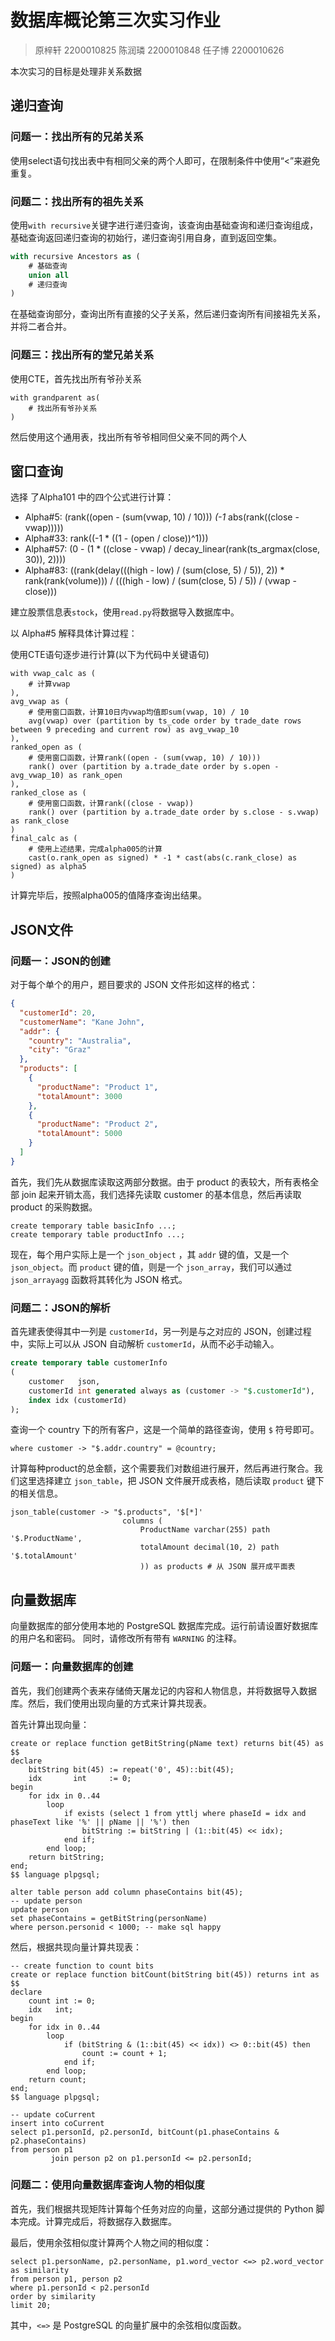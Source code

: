 # 数据库概论第三次实习作业

> 原梓轩 2200010825
> 陈润璘 2200010848
> 任子博 2200010626

本次实习的目标是处理非关系数据

## 递归查询

### 问题一：找出所有的兄弟关系

使用select语句找出表中有相同父亲的两个人即可，在限制条件中使用“<”来避免重复。

### 问题二：找出所有的祖先关系

使用`with recursive`关键字进行递归查询，该查询由基础查询和递归查询组成，基础查询返回递归查询的初始行，递归查询引用自身，直到返回空集。

```sql
with recursive Ancestors as (
    # 基础查询
    union all
    # 递归查询
)
```

在基础查询部分，查询出所有直接的父子关系，然后递归查询所有间接祖先关系，并将二者合并。

### 问题三：找出所有的堂兄弟关系

使用CTE，首先找出所有爷孙关系

```mysql
with grandparent as(
    # 找出所有爷孙关系
)
```

然后使用这个通用表，找出所有爷爷相同但父亲不同的两个人

## 窗口查询

选择 了Alpha101 中的四个公式进行计算：

- Alpha#5: (rank((open - (sum(vwap, 10) / 10))) *(-1* abs(rank((close - vwap)))))
- Alpha#33: rank((-1 * ((1 - (open / close))^1)))
- Alpha#57: (0 - (1 * ((close - vwap) / decay_linear(rank(ts_argmax(close, 30)), 2))))
- Alpha#83: ((rank(delay(((high - low) / (sum(close, 5) / 5)), 2)) * rank(rank(volume))) / (((high -
low) / (sum(close, 5) / 5)) / (vwap - close)))

建立股票信息表`stock`，使用`read.py`将数据导入数据库中。

以 Alpha#5 解释具体计算过程：

使用CTE语句逐步进行计算(以下为代码中关键语句)

```mysql
with vwap_calc as (
    # 计算vwap
),
avg_vwap as (
    # 使用窗口函数，计算10日内vwap均值即sum(vwap, 10) / 10
    avg(vwap) over (partition by ts_code order by trade_date rows between 9 preceding and current row) as avg_vwap_10
),
ranked_open as (
    # 使用窗口函数，计算rank((open - (sum(vwap, 10) / 10)))
    rank() over (partition by a.trade_date order by s.open - avg_vwap_10) as rank_open
),
ranked_close as (
    # 使用窗口函数，计算rank((close - vwap))
    rank() over (partition by a.trade_date order by s.close - s.vwap) as rank_close
)
final_calc as (
    # 使用上述结果，完成alpha005的计算
    cast(o.rank_open as signed) * -1 * cast(abs(c.rank_close) as signed) as alpha5
)
```

计算完毕后，按照alpha005的值降序查询出结果。

## JSON文件

### 问题一：JSON的创建

对于每个单个的用户，题目要求的 JSON 文件形如这样的格式：

```json
{
  "customerId": 20,
  "customerName": "Kane John",
  "addr": {
    "country": "Australia",
    "city": "Graz"
  },
  "products": [
    {
      "productName": "Product 1",
      "totalAmount": 3000
    },
    {
      "productName": "Product 2",
      "totalAmount": 5000
    }
  ]
}
```

首先，我们先从数据库读取这两部分数据。由于 product 的表较大，所有表格全部 join 起来开销太高，我们选择先读取 customer 的基本信息，然后再读取 product 的采购数据。

```mysql
create temporary table basicInfo ...;
create temporary table productInfo ...;
```

现在，每个用户实际上是一个 `json_object` ，其 `addr` 键的值，又是一个 `json_object`。而 `product` 键的值，则是一个 `json_array`，我们可以通过 `json_arrayagg` 函数将其转化为 JSON 格式。

### 问题二：JSON的解析

首先建表使得其中一列是 `customerId`，另一列是与之对应的 JSON，创建过程中，实际上可以从 JSON 自动解析 `customerId`，从而不必手动输入。

```sql
create temporary table customerInfo
(
    customer   json,
    customerId int generated always as (customer -> "$.customerId"),
    index idx (customerId)
);
```

查询一个 country 下的所有客户，这是一个简单的路径查询，使用 `$` 符号即可。

```mysql
where customer -> "$.addr.country" = @country;
```

计算每种product的总金额，这个需要我们对数组进行展开，然后再进行聚合。我们这里选择建立 `json_table`，把 JSON 文件展开成表格，随后读取 `product` 键下的相关信息。

```mysql
json_table(customer -> "$.products", '$[*]'
                         columns (
                             ProductName varchar(255) path '$.ProductName',
                             totalAmount decimal(10, 2) path '$.totalAmount'
                             )) as products # 从 JSON 展开成平面表
```

## 向量数据库

向量数据库的部分使用本地的 PostgreSQL 数据库完成。运行前请设置好数据库的用户名和密码。 同时，请修改所有带有 `WARNING` 的注释。

### 问题一：向量数据库的创建

首先，我们创建两个表来存储倚天屠龙记的内容和人物信息，并将数据导入数据库。然后，我们使用出现向量的方式来计算共现表。

首先计算出现向量：

```postgresql
create or replace function getBitString(pName text) returns bit(45) as
$$
declare
    bitString bit(45) := repeat('0', 45)::bit(45);
    idx       int     := 0;
begin
    for idx in 0..44
        loop
            if exists (select 1 from yttlj where phaseId = idx and phaseText like '%' || pName || '%') then
                bitString := bitString | (1::bit(45) << idx);
            end if;
        end loop;
    return bitString;
end;
$$ language plpgsql;

alter table person add column phaseContains bit(45);
-- update person
update person
set phaseContains = getBitString(personName)
where person.personid < 1000; -- make sql happy
```

然后，根据共现向量计算共现表：

```postgresql
-- create function to count bits
create or replace function bitCount(bitString bit(45)) returns int as
$$
declare
    count int := 0;
    idx   int;
begin
    for idx in 0..44
        loop
            if (bitString & (1::bit(45) << idx)) <> 0::bit(45) then
                count := count + 1;
            end if;
        end loop;
    return count;
end;
$$ language plpgsql;

-- update coCurrent
insert into coCurrent
select p1.personId, p2.personId, bitCount(p1.phaseContains & p2.phaseContains)
from person p1
         join person p2 on p1.personId <= p2.personId;
```

### 问题二：使用向量数据库查询人物的相似度

首先，我们根据共现矩阵计算每个任务对应的向量，这部分通过提供的 Python 脚本完成。计算完成后，将数据存入数据库。

最后，使用余弦相似度计算两个人物之间的相似度：

```postgresql
select p1.personName, p2.personName, p1.word_vector <=> p2.word_vector as similarity
from person p1, person p2
where p1.personId < p2.personId
order by similarity 
limit 20;
```

其中，`<=>` 是 PostgreSQL 的向量扩展中的余弦相似度函数。
